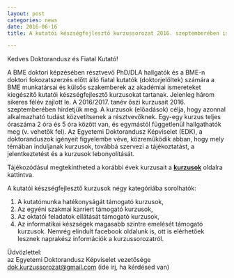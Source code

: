 ```yaml
---
layout: post
categories: news
date: 2016-06-16
title: A kutatói készségfejlesztő kurzussorozat 2016. szeptemberében is indul a BME-n

---
```


Kedves Doktorandusz és Fiatal Kutató!

A BME doktori képzésében résztvevő PhD/DLA hallgatók és a BME-n doktori fokozatszerzés előtt álló fiatal kutatók (doktorjelöltek) számára a BME munkatársai és külsős szakemberek az akadémiai ismereteket kiegészítő kutatói készségfejlesztő kurzusokat tartanak. Jelenleg három sikeres félév zajlott le. 
A 2016/2017. tanév őszi kurzusait 2016. szeptemberében hirdetjük meg.
A kurzusok (előadások) célja, hogy azonnal alkalmazható tudást közvetítsenek a résztvevőknek. Egy-egy kurzus teljes óraszáma 2 óra és 5 óra között van, és egymástól függetlenül hallgathatók meg (v. vehetők fel).
Az Egyetemi Doktorandusz Képviselet (EDK), a doktoranduszok igényeit figyelembe véve, közreműködik abban, hogy mely témában induljanak kurzusok, továbbá szervezi a tájékoztatást, a jelentkeztetést és a kurzusok lebonyolítását. 

Tájékozódásul megtekintheted a korábbi évek kurzusait a  **[kurzusok](/lectures.html)** oldalra kattintva.

A kutatói készségfejlesztő kurzusok négy kategóriába sorolhatók:
1.	A kutatómunka hatékonyságát támogató kurzusok,
2.	Az egyéni szakmai karriert támogató kurzusok,
3.	Az oktatói feladatok ellátását támogató kurzusok,
4.	Az informatikai készségek magasabb szintre emelését támogató kurzusok.
Nemrég elindult facebook oldalunk is, ott is elérhetőek lesznek naprakész információk a kurzussorozatról.

Üdvözlettel:<br/>
az Egyetemi Doktorandusz Képviselet vezetősége<br/>
dok.kurzussorozat@gmail.com (ide irj, ha kérdésed van)
